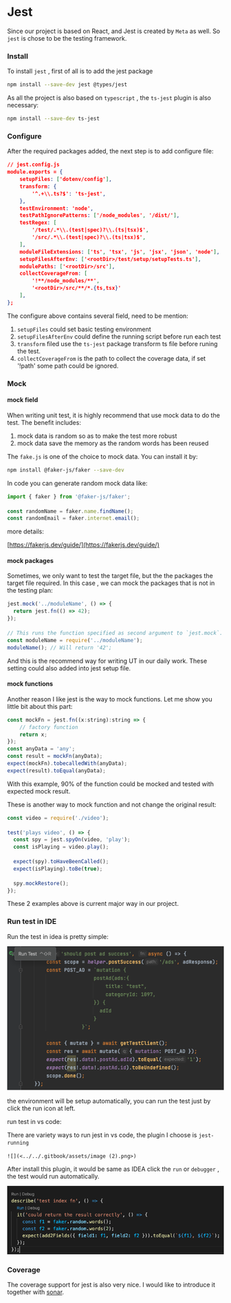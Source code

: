 # Jest

Since our project is based on React, and Jest is created by `Meta` as well. So `jest`  is chose to be the testing framework.

### &#x20;Install&#x20;

To install `jest` , first of all is to add the jest package

```bash
npm install --save-dev jest @types/jest
```

As all the project is also based on `typescript` , the `ts-jest` plugin is also necessary:

```bash
npm install --save-dev ts-jest
```

### Configure

After the required packages added, the next step is to add configure file:

```json
// jest.config.js
module.exports = {
    setupFiles: ['dotenv/config'],
    transform: {
        '^.+\\.ts?$': 'ts-jest',
    },
    testEnvironment: 'node',
    testPathIgnorePatterns: ['/node_modules', '/dist/'],
    testRegex: [
        '/test/.*\\.(test|spec)?\\.(ts|tsx)$',
        '/src/.*\\.(test|spec)?\\.(ts|tsx)$',
    ],
    moduleFileExtensions: ['ts', 'tsx', 'js', 'jsx', 'json', 'node'],
    setupFilesAfterEnv: ['<rootDir>/test/setup/setupTests.ts'],
    modulePaths: ['<rootDir>/src'],
    collectCoverageFrom: [
        '!**/node_modules/**',
        '<rootDir>/src/**/*.{ts,tsx}'
    ],
};
```

The configure above contains several field, need to be mention:

1. `setupFiles` could set basic testing environment
2. `setupFilesAfterEnv` could define the running script before run each test
3. `transform` filed use the `ts-jest` package transform ts file before runing the test.
4. &#x20;`collectCoverageFrom` is the path to collect the coverage data, if set '!path' some path could be ignored.

### Mock

#### mock field

When writing unit test, it is highly recommend that use mock data to do the test. The benefit includes:

1. mock data is random so as to make the test more robust
2. mock data save the memory as the random words has been reused



The `fake.js` is one of the choice to mock data. You can install it by:

```bash
npm install @faker-js/faker --save-dev
```

In code you can generate random mock data like:

```typescript
import { faker } from '@faker-js/faker';

const randomName = faker.name.findName();
const randomEmail = faker.internet.email();
```

more details:

[https://fakerjs.dev/guide/](https://fakerjs.dev/guide/)

#### mock packages

Sometimes, we only want to test the target file, but the the packages the target file required. In this case , we can mock the packages that is not in the testing plan:

```javascript
jest.mock('../moduleName', () => {
  return jest.fn(() => 42);
});

// This runs the function specified as second argument to `jest.mock`.
const moduleName = require('../moduleName');
moduleName(); // Will return '42';
```

And this is the recommend way for writing UT in our daily work. These setting could also added into jest setup file.



#### mock functions

Another reason I like jest is the way to mock functions. Let me show you little bit about this part:&#x20;

```javascript
const mockFn = jest.fn((x:string):string => {
    // factory function
    return x;
});
const anyData = 'any';
const result = mockFn(anyData);
expect(mockFn).tobecalledWith(anyData);
expect(result).toEqual(anyData);
```

With this example, 90% of the function could be mocked and tested with expected mock result.



These is another way to mock function and not change the original result:

```javascript
const video = require('./video');

test('plays video', () => {
  const spy = jest.spyOn(video, 'play');
  const isPlaying = video.play();

  expect(spy).toHaveBeenCalled();
  expect(isPlaying).toBe(true);

  spy.mockRestore();
});
```



These 2 examples above is current major way in our project.



### &#x20;Run test in IDE

Run the test in idea is pretty simple:

![](<../../.gitbook/assets/image (4) (1) (1).png>)

the environment will be setup automatically, you can run the test just by click the run icon at left.



run test in vs code:

There are variety ways to run jest in vs code, the plugin I choose is `jest-running`

``![](<../../.gitbook/assets/image (2).png>)``

After install this plugin,  it would be same as IDEA click the `run` or `debugger` ,  the test would run automatically.

![](<../../.gitbook/assets/image (3) (1).png>)



### Coverage

The coverage support for jest is also very nice. I would like to introduce it together with [sonar](sonar.md).

















